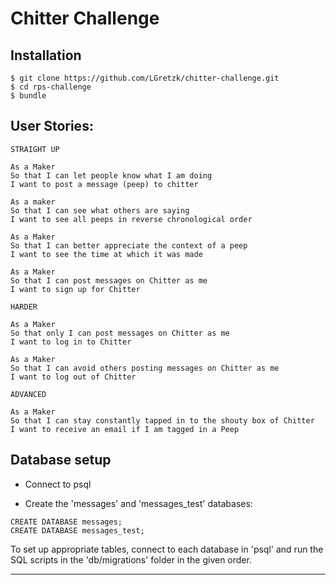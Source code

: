 Chitter Challenge
===========

Installation
----

```
$ git clone https://github.com/LGretzk/chitter-challenge.git
$ cd rps-challenge
$ bundle
```

User Stories:
-------

```
STRAIGHT UP

As a Maker
So that I can let people know what I am doing  
I want to post a message (peep) to chitter

As a maker
So that I can see what others are saying  
I want to see all peeps in reverse chronological order

As a Maker
So that I can better appreciate the context of a peep
I want to see the time at which it was made

As a Maker
So that I can post messages on Chitter as me
I want to sign up for Chitter

HARDER

As a Maker
So that only I can post messages on Chitter as me
I want to log in to Chitter

As a Maker
So that I can avoid others posting messages on Chitter as me
I want to log out of Chitter

ADVANCED

As a Maker
So that I can stay constantly tapped in to the shouty box of Chitter
I want to receive an email if I am tagged in a Peep
```

Database setup
-------

* Connect to psql

* Create the 'messages' and 'messages_test' databases:

```
CREATE DATABASE messages;
CREATE DATABASE messages_test;
```

To set up appropriate tables, connect to each database in 'psql' and run the SQL scripts in the 'db/migrations' folder in the given order.

----
